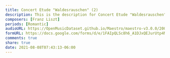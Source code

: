 ```yaml
---
title: Concert Etude "Waldesrauschen" (2)
description: This is the description for Concert Etude "Waldesrauschen" by Franz Liszt
composers: [Franz Liszt]
periods: [Romantic]
audioURL: https://OpenMusicDataset.github.io/Maestro/maestro-v3.0.0/2008/MIDI-Unprocessed_17_R1_2008_01-04_ORIG_MID--AUDIO_17_R1_2008_wav--3.midi
formURL: https://docs.google.com/forms/d/e/1FAIpQLSc8h6_A1DJxQEJurUtp4NKmw6EVFsaRXWN1FMrBkdFWRbadow/viewform
comments: true
share: true
date: 2021-08-08T07:43:13-06:00
---
```

